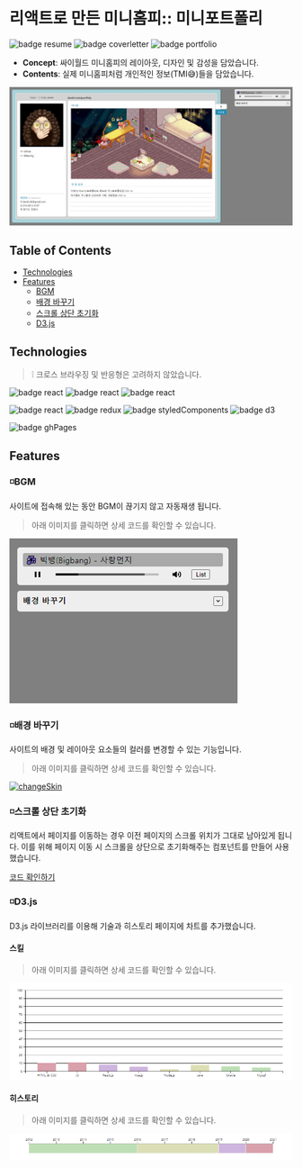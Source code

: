 # 리액트로 만든 미니홈피:: 미니포트폴리

![badge resume](https://img.shields.io/badge/for-📜resume-238db3)
![badge coverletter](https://img.shields.io/badge/for-📨coverletter-238db3)
![badge portfolio](https://img.shields.io/badge/for-🤹‍portfolio-ff6b6b)


- **Concept**: 싸이월드 미니홈피의 레이아웃, 디자인 및 감성을 담았습니다. 
- **Contents**: 실제 미니홈피처럼 개인적인 정보(TMI😅)들을 담았습니다. 

![main](./docs/img/main.gif)



## Table of Contents
- [Technologies](#technologies)  
- [Features](#features) 
  - [BGM](#bgm)
  - [배경 바꾸기](#배경-바꾸기)
  - [스크롤 상단 초기화](#스크롤-상단-초기화)
  - [D3.js](#d3js)



## Technologies
> ❕ 크로스 브라우징 및 반응형은 고려하지 않았습니다.  
> 
![badge react](https://img.shields.io/badge/os-window-ff6b6b?logo=windows)
![badge react](https://img.shields.io/badge/browser-chrome-ff6b6b?logo=google-chrome&logoColor=FFFFFF)
![badge react](https://img.shields.io/badge/editor-vsCode-ff6b6b?logo=visual-studio-code)

![badge react](https://img.shields.io/badge/code-react-238db3?logo=react&logoColor=FFFFFF)
![badge redux](https://img.shields.io/badge/code-redux-238db3?logo=redux)
![badge styledComponents](https://img.shields.io/badge/code-styledComponents-238db3?logo=styled-components&logoColor=FFFFFF)
![badge d3](https://img.shields.io/badge/code-d3-238db3?logo=d3.js&logoColor=FFFFFF)

![badge ghPages](https://img.shields.io/badge/build-ghPages-20c997)



## Features

### ◽BGM 
사이트에 접속해 있는 동안 BGM이 끊기지 않고 자동재생 됩니다.

> 아래 이미지를 클릭하면 상세 코드를 확인할 수 있습니다.

[![playlist](./docs/img/playlist.gif)](./docs/features/bgm.md)


### ◽배경 바꾸기
사이트의 배경 및 레이아웃 요소들의 컬러를 변경할 수 있는 기능입니다. 

> 아래 이미지를 클릭하면 상세 코드를 확인할 수 있습니다.

[![changeSkin](./docs/img/changeSkin.gif)](./docs/features/changeSkin.md)


### ◽스크롤 상단 초기화
리액트에서 페이지를 이동하는 경우 이전 페이지의 스크롤 위치가 그대로 남아있게 됩니다. 이를 위해 페이지 이동 시 스크롤을 상단으로 초기화해주는 컴포넌트를 만들어 사용했습니다. 

[코드 확인하기](./docs/features/scrollToTop.md)


### ◽D3.js

D3.js 라이브러리를 이용해 기술과 히스토리 페이지에 차트를 추가했습니다. 

#### 스킬
> 아래 이미지를 클릭하면 상세 코드를 확인할 수 있습니다.

[![chart-skill](./docs/img/chart-skill.gif)](./docs/features/chart-skill.md)

#### 히스토리
> 아래 이미지를 클릭하면 상세 코드를 확인할 수 있습니다.

[![chart-his](./docs/img/chart-his.gif)](./docs/features/chart-his.md)

